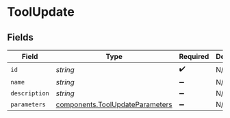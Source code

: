 # ToolUpdate


## Fields

| Field                                                                              | Type                                                                               | Required                                                                           | Description                                                                        |
| ---------------------------------------------------------------------------------- | ---------------------------------------------------------------------------------- | ---------------------------------------------------------------------------------- | ---------------------------------------------------------------------------------- |
| `id`                                                                               | *string*                                                                           | :heavy_check_mark:                                                                 | N/A                                                                                |
| `name`                                                                             | *string*                                                                           | :heavy_minus_sign:                                                                 | N/A                                                                                |
| `description`                                                                      | *string*                                                                           | :heavy_minus_sign:                                                                 | N/A                                                                                |
| `parameters`                                                                       | [components.ToolUpdateParameters](../../models/components/toolupdateparameters.md) | :heavy_minus_sign:                                                                 | N/A                                                                                |
